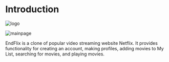 # Introduction
![logo](https://fontmeme.com/permalink/220102/80b2e83ec91311621e8aea703b915905.png)

![mainpage](mainpage.gif)

EndFlix is a clone of popular video streaming website Netflix. It provides functionality for creating an account, making profiles, adding movies to My List, searching for movies, and playing movies.



